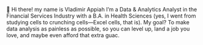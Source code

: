👋 Hi there! my name is Vladimir Appiah
I’m a Data & Analytics Analyst in the Financial Services Industry with a B.A. in Health Sciences (yes, I went from studying cells to crunching cells—Excel cells, that is).
My goal? To make data analysis as painless as possible, so you can level up, land a job you love, and maybe even afford that extra guac.
